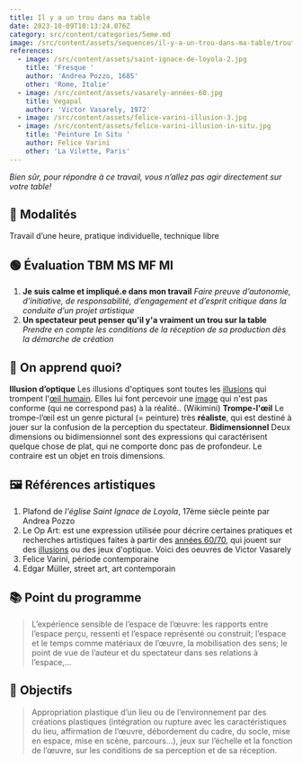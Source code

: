 ```yaml
---
title: Il y a un trou dans ma table
date: 2023-10-09T10:13:24.076Z
category: src/content/categories/5eme.md
image: /src/content/assets/sequences/il-y-a-un-trou-dans-ma-table/troutable.webp
references:
  - image: /src/content/assets/saint-ignace-de-loyola-2.jpg
    title: 'Fresque '
    author: 'Andrea Pozzo, 1685'
    other: 'Rome, Italie'
  - image: /src/content/assets/vasarely-années-60.jpg
    title: Vegapal
    author: 'Victor Vasarely, 1972'
  - image: /src/content/assets/felice-varini-illusion-3.jpg
  - image: /src/content/assets/felice-varini-illusion-in-situ.jpg
    title: 'Peinture In Situ '
    author: Felice Varini
    other: 'La Vilette, Paris'
---
```


*Bien sûr, pour répondre à ce travail, vous n’allez pas agir directement sur votre table!*

## **👀 Modalités**

Travail d’une heure, pratique individuelle, technique libre

## 🟢 Évaluation TBM MS MF MI

1. **Je suis calme et impliqué.e dans mon travail** *Faire preuve d’autonomie, d’initiative, de responsabilité, d’engagement et d’esprit critique dans la conduite d’un projet artistique*
2. **Un spectateur peut penser qu'il y'a vraiment un trou sur la table** *Prendre en compte les conditions de la réception de sa production dès la démarche de création*

## 🧐 On apprend quoi?

**Illusion d’optique** Les illusions d'optiques sont toutes les [illusions](https://fr.wikimini.org/w/index.php?title=Illusion\&action=edit\&redlink=1) qui trompent l'[œil humain](https://fr.wikimini.org/wiki/%C5%92il). Elles lui font percevoir une [image](https://fr.wikimini.org/wiki/Image) qui n'est pas conforme (qui ne correspond pas) à la réalité.. (Wikimini)
**Trompe-l'œil** Le trompe-l’œil est un genre pictural (= peinture) très **réaliste**, qui est destiné à jouer sur la confusion de la perception du spectateur.
**Bidimensionnel** Deux dimensions ou bidimensionnel sont des expressions qui caractérisent quelque chose de plat, qui ne comporte donc pas de profondeur. Le contraire est un objet en trois dimensions.

## 🖼 Références artistiques

1. Plafond de *l'église Saint Ignace de Loyola*, 17ème siècle peinte par Andrea Pozzo
2. Le Op Art: est une expression utilisée pour décrire certaines pratiques et recherches artistiques faites à partir des [années 60/70](https://fr.wikipedia.org/wiki/Ann%C3%A9es_1960), qui jouent sur des [illusions](https://fr.wikipedia.org/wiki/Illusion_optique) ou des jeux d'optique. Voici des oeuvres de Victor Vasarely
3. Felice Varini, période contemporaine
4. Edgar Müller, street art, art contemporain

## 📚 Point du programme

> L’expérience sensible de l’espace de l’œuvre: les rapports entre l’espace perçu, ressenti et l’espace représenté ou construit; l’espace et le temps comme matériaux de l’œuvre, la mobilisation des sens; le point de vue de l’auteur et du spectateur dans ses relations à l’espace,...

## 🏁 Objectifs

> Appropriation plastique d’un lieu ou de l’environnement par des créations plastiques (intégration ou rupture avec les caractéristiques du lieu, affirmation de l’œuvre, débordement du cadre, du socle, mise en espace, mise en scène, parcours...), jeux sur l’échelle et la fonction de l’œuvre, sur les conditions de sa perception et de sa réception.

